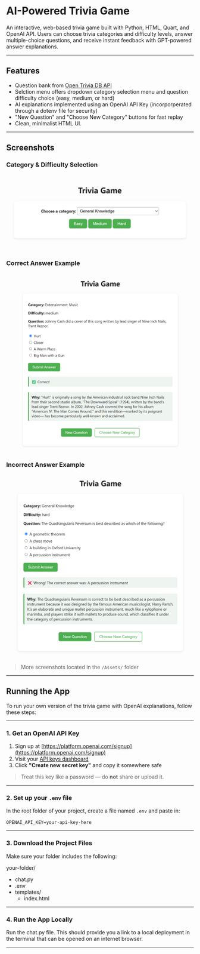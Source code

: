 # AI-Powered Trivia Game

An interactive, web-based trivia game built with Python, HTML, Quart, and OpenAI API. Users can choose trivia categories and difficulty levels, answer multiple-choice questions, and receive instant feedback with GPT-powered answer explanations.

---

## Features

- Question bank from [Open Trivia DB API](https://opentdb.com/api_config.php)
- Selction menu offers dropdown category selection menu and question difficulty choice (easy, medium, or hard)
- AI explanations implemented using an OpenAI API Key (incorporperated through a dotenv file for security)
- "New Question" and "Choose New Category" buttons for fast replay
- Clean, minimalist HTML UI.

---

## Screenshots

### Category & Difficulty Selection  
![Category Selection](Assets/menu.png)

### Correct Answer Example  
![Correct Answer](Assets/right2.png)

### Incorrect Answer Example  
![Wrong Answer](Assets/wrong.png)

> More screenshots located in the `/Assets/` folder

---

## Running the App

To run your own version of the trivia game with OpenAI explanations, follow these steps:

---

### 1. Get an OpenAI API Key

1. Sign up at [https://platform.openai.com/signup](https://platform.openai.com/signup)  
2. Visit your [API keys dashboard](https://platform.openai.com/account/api-keys)  
3. Click **"Create new secret key"** and copy it somewhere safe

> Treat this key like a password — do **not** share or upload it.

---

### 2. Set up your `.env` file

In the root folder of your project, create a file named `.env` and paste in:

```env
OPENAI_API_KEY=your-api-key-here
```

---

### 3. Download the Project Files

Make sure your folder includes the following:

your-folder/
  - chat.py
  - .env
  - templates/
    - index.html

---

### 4. Run the App Locally
Run the chat.py file. This should provide you a link to a local deployment in the terminal that can be opened on an internet browser.

--- 
